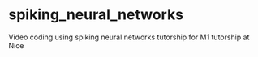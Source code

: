 # spiking_neural_networks
Video coding using spiking neural networks tutorship for M1 tutorship at Nice
